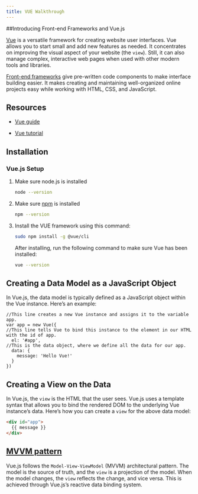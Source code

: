 ```yaml
---
title: VUE Walkthrough
---
```


##Introducing Front-end Frameworks and Vue.js

[Vue](https://v2.vuejs.org/v2/guide/#) is a versatile framework for creating website user interfaces. Vue allows you to start small and add new features as needed. It concentrates on improving the visual aspect of your website (the `view`). Still, it can also manage complex, interactive web pages when used with other modern tools and libraries. 

[Front-end frameworks](https://en.wikipedia.org/wiki/Front-end_web_development) give pre-written code components to make interface building easier. It makes creating and maintaining well-organized online projects easy while working with HTML, CSS, and JavaScript.

## Resources

* [Vue guide](https://v2.vuejs.org/v2/guide/#)
  
* [Vue tutorial](https://www.educative.io/blog/vue-js-tutorial)

## Installation

### Vue.js Setup

1. Make sure node.js is installed
   ```sh
   node --version
   ```
2. Make sure [npm](https://kinsta.com/knowledgebase/what-is-npm/) is installed
   ```sh
   npm --version
   ```
3. Install the VUE framework using this command: 
   ```sh
   sudo npm install -g @vue/cli 
   ```
   After installing, run the following command to make sure Vue has been installed:

   ```sh
   vue --version
   ```
## Creating a Data Model as a JavaScript Object

In Vue.js, the data model is typically defined as a JavaScript object within the Vue instance. Here’s an example:

```JS
//This line creates a new Vue instance and assigns it to the variable app. 
var app = new Vue({
//This line tells Vue to bind this instance to the element in our HTML with the id of app. 
  el: '#app',
//This is the data object, where we define all the data for our app.
  data: {
    message: 'Hello Vue!'
  }
})
```
## Creating a View on the Data

In Vue.js, the `view` is the HTML that the user sees. Vue.js uses a template syntax that allows you to bind the rendered DOM to the underlying Vue instance’s data. Here’s how you can create a `view` for the above data model:

```HTML
<div id="app">
  {{ message }}
</div>
```
## [MVVM pattern](https://en.wikipedia.org/wiki/Model%E2%80%93view%E2%80%93viewmodel)

Vue.js follows the `Model-View-ViewModel` (MVVM) architectural pattern. The model is the source of truth, and the `view` is a projection of the model. When the model changes, the `view` reflects the change, and vice versa. This is achieved through Vue.js’s reactive data binding system.


